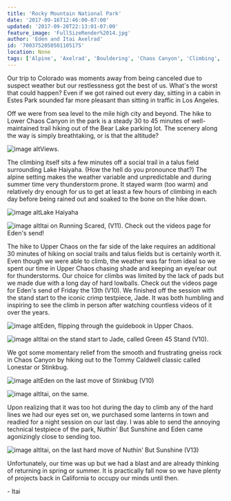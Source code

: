 ```yaml
---
title: 'Rocky Mountain National Park'
date: '2017-09-16T12:46:00-07:00'
updated: '2017-09-20T22:13:01-07:00'
feature_image: 'FullSizeRender%2014.jpg'
author: 'Eden and Itai Axelrad'
id: '7003752050501105175'
location: None
tags: ['Alpine', 'Axelrad', 'Bouldering', 'Chaos Canyon', 'Climbing', 'Colorado', 'RMNP']
---
```

Our trip to Colorado was moments away from being canceled due to suspect weather but our restlessness got the best of us. What's the worst that could happen? Even if we got rained out every day, sitting in a cabin in Estes Park sounded far more pleasant than sitting in traffic in Los Angeles.

Off we were from sea level to the mile high city and beyond. The hike to Lower Chaos Canyon in the park is a steady 30 to 45 minutes of well-maintained trail hiking out of the Bear Lake parking lot. The scenery along the way is simply breathtaking, or is that the altitude?

![image alt](/images/FullSizeRender%2014.jpg)Views.

The climbing itself sits a few minutes off a social trail in a talus field surrounding Lake Haiyaha. (How the hell do you pronounce that?) The alpine setting makes the weather variable and unpredictable and during summer time very thunderstorm prone. It stayed warm (too warm) and relatively dry enough for us to get at least a few hours of climbing in each day before being rained out and soaked to the bone on the hike down.

![image alt](/images/FullSizeRender%2010.jpg)Lake Haiyaha

![image alt](/images/IMG_4814.JPG)Itai on Running Scared, (V11). Check out the videos page for Eden's send!

The hike to Upper Chaos on the far side of the lake requires an additional 30 minutes of hiking on social trails and talus fields but is certainly worth it. Even though we were able to climb, the weather was far from ideal so we spent our time in Upper Chaos chasing shade and keeping an eye/ear out for thunderstorms. Our choice for climbs was limited by the lack of pads but we made due with a long day of hard lowballs. Check out the videos page for Eden's send of Friday the 13th (V10). We finished off the session with the stand start to the iconic crimp testpiece, Jade. It was both humbling and inspiring to see the climb in person after watching countless videos of it over the years. 

![image alt](/images/FullSizeRender%2013.jpg)Eden, flipping through the guidebook in Upper Chaos.

![image alt](/images/IMG_4876.JPG)Itai on the stand start to Jade, called Green 45 Stand (V10).

We got some momentary relief from the smooth and frustrating gneiss rock in Chaos Canyon by hiking out to the Tommy Caldwell classic called Lonestar or Stinkbug. 

![image alt](/images/FullSizeRender%2010%20copy.jpg)Eden on the last move of Stinkbug (V10)

![image alt](/images/IMG_4913.JPG)Itai, on the same.

[](/images/IMG_4913.JPG)

Upon realizing that it was too hot during the day to climb any of the hard lines we had our eyes set on, we purchased some lanterns in town and readied for a night session on our last day.
I was able to send the annoying technical testpiece of the park, Nuthin' But Sunshine and Eden came agonizingly close to sending too. 

![image alt](/images/IMG_4932.JPG)Itai, on the last hard move of Nuthin' But Sunshine (V13)

Unfortunately, our time was up but we had a blast and are already thinking of returning in spring or summer. It is practically fall now so we have plenty of projects back in California to occupy our minds until then. 

\- Itai
